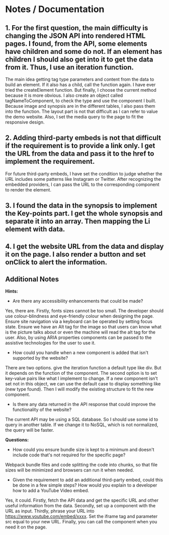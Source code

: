 # Notes / Documentation

## 1. For the first question, the main difficulty is changing the JSON API into rendered HTML pages. I found, from the API, some elements have children and some do not. If an element has children I should also get into it to get the data from it. Thus, I use an iteration function. 
The main idea getting tag type parameters and content from the data to build an element.  If it also has a child, call the function again. 
I have ever tried the createElement function. But finally, I choose the current method because it is more obvious. I also create an object called tagNameToComponent, to check the type and use the component I built. 
Because image and synopsis are in the different tables, I also pass them into the function. 
The layout part is not that difficult as I can refer to value the demo website. Also, I set the media query to the page to fit the responsive design. 

## 2. Adding third-party embeds is not that difficult if the requirement is to provide a link only. I get the URL from the data and pass it to the href to implement the requirement. 
For future third-party embeds, I have set the condition to judge whether the URL includes some patterns like Instagram or Twitter. After recognizing the embedded providers, I can pass the URL to the corresponding component to render the element. 

## 3. I found the data in the synopsis to implement the Key-points part. I get the whole synopsis and separate it into an array. Then mapping the Li element with data. 

## 4. I get the website URL from the data and display it on the page. I also render a button and set onClick to alert the information. 

## Additional Notes

**Hints:**
- Are there any accessibility enhancements that could be made?

Yes, there are. Firstly, fonts sizes cannot be too small. The developer should use colour-blindness and eye-friendly colour when designing the page. 
Ensure site navigation via a keyboard can be operated by setting focus state.
Ensure we have an Alt tag for the image so that users can know what is the picture talks about or even the machine will read the alt tag for the user. 
Also, by using ARIA properties components can be passed to the assistive technologies for the user to use it.


- How could you handle when a new component is added that isn't supported by the website?

There are two options. give the iteration function a default type like div. But it depends on the function of the component.
The second option is to set key-value pairs like what I implement to change.
If a new component isn't set not in this object, we can use the default case to display something like (new type found).
Then I will modify the existing structure to fit the new component. 

- Is there any data returned in the API response that could improve the functionality of the website?

The current API may be using a SQL database.
So I should use some id to query in another table.
If we change it to NoSQL, which is not normalized, the query will be faster. 

**Questions:**
- How could you ensure bundle size is kept to a minimum and doesn't include code that's not required for the specific page?

Webpack bundle files and code splitting the code into chunks, so that file sizes will be minimized and browsers can run it when needed.

- Given the requirement to add an additional third-party embed, could this be done in a few simple steps? How would you explain to a developer how to add a YouTube Video embed.

Yes, it could.
Firstly, fetch the API data and get the specific URL and other useful information from the data. 
Secondly, set up a component with the URL as input. 
Thirdly, phrase your URL into https://www.youtube.com/embed/xxxx. Set the iframe tag and parameter src equal to your new URL. 
Finally, you can call the component when you need it on the page. 